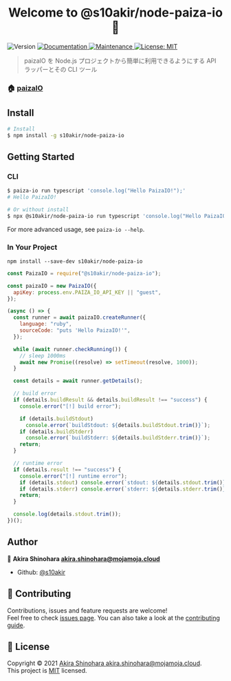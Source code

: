 <h1 align="center">Welcome to @s10akir/node-paiza-io 👋</h1>
<p>
  <img alt="Version" src="https://img.shields.io/badge/version-1.0.0-blue.svg?cacheSeconds=2592000" />
  <a href="https://github.com/s10akir/paiza-io-node#readme" target="_blank">
    <img alt="Documentation" src="https://img.shields.io/badge/documentation-yes-brightgreen.svg" />
  </a>
  <a href="https://github.com/s10akir/paiza-io-node/graphs/commit-activity" target="_blank">
    <img alt="Maintenance" src="https://img.shields.io/badge/Maintained%3F-yes-green.svg" />
  </a>
  <a href="https://github.com/s10akir/paiza-io-node/blob/main/LICENSE" target="_blank">
    <img alt="License: MIT" src="https://img.shields.io/github/license/s10akir/@s10akir/node-paiza-io" />
  </a>
</p>

> paizaIO を Node.js プロジェクトから簡単に利用できるようにする API ラッパーとその CLI ツール

### 🏠 [paizaIO](https://paiza.io)

## Install

```sh
# Install
$ npm install -g s10akir/node-paiza-io
```

## Getting Started

### CLI

```sh
$ paiza-io run typescript 'console.log("Hello PaizaIO!");'
# Hello PaizaIO!

# Or without install
$ npx @s10akir/node-paiza-io run typescript 'console.log("Hello PaizaIO!");'
```

For more advanced usage, see `paiza-io --help`.

### In Your Project

```
npm install --save-dev s10akir/node-paiza-io

```

```javascript
const PaizaIO = require("@s10akir/node-paiza-io");

const paizaIO = new PaizaIO({
  apiKey: process.env.PAIZA_IO_API_KEY || "guest",
});

(async () => {
  const runner = await paizaIO.createRunner({
    language: "ruby",
    sourceCode: "puts 'Hello PaizaIO!'",
  });

  while (await runner.checkRunning()) {
    // sleep 1000ms
    await new Promise((resolve) => setTimeout(resolve, 1000));
  }

  const details = await runner.getDetails();

  // build error
  if (details.buildResult && details.buildResult !== "success") {
    console.error("[!] build error");

    if (details.buildStdout)
      console.error(`buildStdout: ${details.buildStdout.trim()}`);
    if (details.buildStderr)
      console.error(`buildStderr: ${details.buildStderr.trim()}`);
    return;
  }

  // runtime error
  if (details.result !== "success") {
    console.error("[!] runtime error");
    if (details.stdout) console.error(`stdout: ${details.stdout.trim()}`);
    if (details.stderr) console.error(`stderr: ${details.stderr.trim()}`);
    return;
  }

  console.log(details.stdout.trim());
})();
```

## Author

👤 **Akira Shinohara <akira.shinohara@mojamoja.cloud>**

- Github: [@s10akir](https://github.com/s10akir)

## 🤝 Contributing

Contributions, issues and feature requests are welcome!<br />Feel free to check [issues page](https://github.com/s10akir/paiza-io-node/issues). You can also take a look at the [contributing guide](#TODO).

## 📝 License

Copyright © 2021 [Akira Shinohara <akira.shinohara@mojamoja.cloud>](https://github.com/s10akir).<br />
This project is [MIT](https://github.com/s10akir/paiza-io-node/blob/main/LICENSE) licensed.
